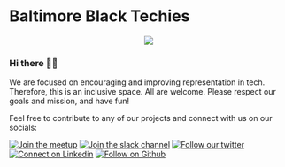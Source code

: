 # Baltimore Black Techies

<p align=center>
<img src="https://user-images.githubusercontent.com/2689338/170390833-64993a06-ca7e-425d-a1be-e41ae0c4ee20.png" />
</p>

### Hi there 👋🏾

We are focused on encouraging and improving representation in tech. Therefore, this is an inclusive space. All are welcome. Please respect our goals and mission, and have fun!

Feel free to contribute to any of our projects and connect with us on our socials:

[![Join the meetup](https://img.shields.io/badge/meetup-Baltimore%20Black%20Techies%20Meetup-red.svg?logo=meetup)](https://www.meetup.com/Baltimore-Black-Techies-Meetup/)
[![Join the slack channel](https://img.shields.io/badge/slack-Baltimore%20Black%20Techies-orange.svg?logo=slack)](http://bit.ly/3r4lPQm)
[![Follow our twitter](https://img.shields.io/badge/twitter-BmoreBlackTech-blue.svg?logo=twitter)](BmoreBlackTech)
[![Connect on Linkedin](https://img.shields.io/badge/linkedin-BmoreBlackTech-teal.svg?logo=linkedin)](https://www.linkedin.com/groups/9020867/)
[![Follow on Github](https://img.shields.io/badge/github-BaltimoreBlackTechies-black.svg?logo=github)](https://github.com/baltimoreblacktechies/)

